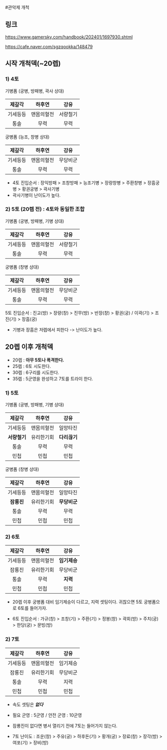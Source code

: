 #관악제 개척

## 링크

https://www.gamersky.com/handbook/202401/1697930.shtml

https://cafe.naver.com/sgzqookka/148479

## 시작 개척덱(~20렙)

### 1) 4토

기병폼 (궁병, 방패병, 곽사 상대)

제갈각|하후연|강유
|:---:|:---:|:---:|
기세등등|맨몸의혈전|서량철기
통솔|무력|무력

궁병폼 (능조, 창병 상대)

제갈각|하후연|강유
|:---:|:---:|:---:|
기세등등|맨몸의혈전|무당비군
통솔|무력|무력

* 4토 진입순서 : 장익방패 > 조창방패 > 능조기병 > 장량창병 > 주환창병 > 장흠궁병 > 황권궁병 > 곽사기병
* 곽사기병이 난이도가 높다.

### 2) 5토 (20렙 전) : 4토와 동일한 조합

기병폼 (궁병, 방패병, 기병 상대)

제갈각|하후연|강유
|:---:|:---:|:---:|
기세등등|맨몸의혈전|서량철기
통솔|무력|무력

궁병폼 (창병 상대)

제갈각|하후연|강유
|:---:|:---:|:---:|
기세등등|맨몸의혈전|무당비군
통솔|무력|무력

5토 진입순서 : 진교(방) > 장량(창) > 진무(방) > 반장(창) > 황권(궁) / 이곽(기) > 조진(기) > 장흠(궁)
* 기병과 장흠은 저렙에서 피한다 -> 난이도가 높다.

## 20렙 이후 개척덱

* 20렙 : __아무 5토나 폭격한다.__
* 25렙 : 6토 시도한다.
* 30렙 : 6구리를 시도한다.
* 35렙 : 5군영을 완성하고 7토를 트라이 한다.

### 1) 5토

기병폼 (궁병, 방패병, 기병 상대)

제갈각|하후연|강유
|:---:|:---:|:---:|
기세등등|맨몸의혈전|일망타진
__서량철기__|유리한기회|__다리끊기__
통솔|무력|무력
민첩|민첩|민첩

궁병폼 (창병 상대)

제갈각|하후연|강유
|:---:|:---:|:---:|
기세등등|맨몸의혈전|일망타진
__잠룡진__|유리한기회|__무당비군__
통솔|무력|무력
민첩|민첩|민첩

### 2) 6토

제갈각|하후연|강유
|:---:|:---:|:---:|
기세등등|맨몸의혈전|__임기제승__
잠룡진|유리한기회|무당비군
통솔|무력|__지력__
민첩|민첩|민첩

* 20렙 이후 궁병폼 대비 임기제승이 다르고, 지력 셋팅이다. 귀찮으면 5토 궁병폼으로 6토를 들어가자.

* 6토 진입순서 : 가규(창) > 조창(기) > 주환(기) > 정봉(창) > 곽회(방) > 주치(궁) > 한당(궁) > 문빙(방)

### 2) 7토

제갈각|하후연|강유
|:---:|:---:|:---:|
기세등등|맨몸의혈전|임기제승
잠룡진|유리한기회|무당비군
통솔|무력|지력
민첩|민첩|민첩

* 속도 셋팅은 ___없다___

* 필요 군영 : 5군영 / 안전 군영 : 10군영

* 잠룡진이 없다면 병서 열리기 전에 7토는 들어가지 않는다.

* 7토 난이도 : 조운(창) > 주유(궁) > 하후돈(기) > 황개(궁) > 장료(창) > 장각(방) > 여포(기) > 장비(방)